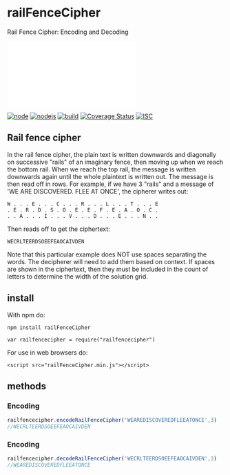 # railFenceCipher
Rail Fence Cipher: Encoding and Decoding

 ![中文 README](README-zh_CN.md)

 [![node](https://img.shields.io/badge/npm-5.3.0-blue.svg)]()
 [![nodejs](https://img.shields.io/badge/nodejs-v6.9.1-orange.svg)]()
 [![build](https://travis-ci.org/rjdangcc/railFenceCipher.svg?branch=1.1.5)]()
 [![Coverage Status](https://coveralls.io/repos/github/rjdangcc/railFenceCipher/badge.svg?branch=master)](https://coveralls.io/github/rjdangcc/railFenceCipher?branch=master)
 [![ISC](https://img.shields.io/badge/license-ISC-brightgreen.svg)]()


## Rail fence cipher

In the rail fence cipher, the plain text is written downwards and diagonally on successive "rails" of an imaginary fence, then moving up when we reach the bottom rail. When we reach the top rail, the message is written downwards again until the whole plaintext is written out. The message is then read off in rows. For example, if we have 3 "rails" and a message of 'WE ARE DISCOVERED. FLEE AT ONCE', the cipherer writes out:

    W . . . E . . . C . . . R . . . L . . . T . . . E
    . E . R . D . S . O . E . E . F . E . A . O . C .
    . . A . . . I . . . V . . . D . . . E . . . N . .
    
Then reads off to get the ciphertext:

    WECRLTEERDSOEEFEAOCAIVDEN

Note that this particular example does NOT use spaces separating the words. The decipherer will need to add them based on context. If spaces are shown in the ciphertext, then they must be included in the count of letters to determine the width of the solution grid.

## install

With npm do:

    npm install railFenceCipher

    var railfencecipher = require("railfencecipher")

For use in web browsers do:

    <script src="railFenceCipher.min.js"></script>

## methods

### Encoding
```javascript
railfencecipher.encodeRailFenceCipher('WEAREDISCOVEREDFLEEATONCE',3)
//WECRLTEERDSOEEFEAOCAIVDEN
```
### Encoding
```javascript
railfencecipher.decodeRailFenceCipher('WECRLTEERDSOEEFEAOCAIVDEN',3)
//WEAREDISCOVEREDFLEEATONCE
```
